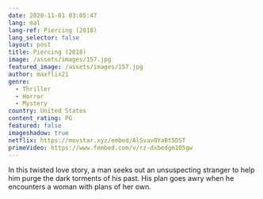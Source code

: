 ```yaml
---
date: 2020-11-01 03:05:47
lang: mal
lang-ref: Piercing (2018)
lang_selector: false
layout: post
title: Piercing (2018)
image: /assets/images/157.jpg
featured_image: /assets/images/157.jpg
author: maxflix21
genre:
  - Thriller
  - Horror
  - Mystery
country: United States
content_rating: PG
featured: false
imageshadow: true
netflix: https://movstar.xyz/embed/AlSvav0YaBt5DST
primeVideo: https://www.fembed.com/v/rz-dxbedgm105gw
---
```

In this twisted love story, a man seeks out an unsuspecting stranger to help him purge the dark torments of his past. His plan goes awry when he encounters a woman with plans of her own.